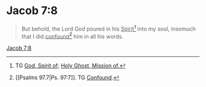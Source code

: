 # Jacob 7:8

> But behold, the Lord God poured in his <u>Spirit</u>[^a] into my soul, insomuch that I did <u>confound</u>[^b] him in all his words.

[Jacob 7:8](https://www.churchofjesuschrist.org/study/scriptures/bofm/jacob/7?lang=eng&id=p8#p8)


[^a]: TG [God, Spirit of](https://www.churchofjesuschrist.org/study/scriptures/tg/god-spirit-of?lang=eng); [Holy Ghost, Mission of.](https://www.churchofjesuschrist.org/study/scriptures/tg/holy-ghost-mission-of?lang=eng)
[^b]: [[Psalms 97.7|Ps. 97:7]]. TG [Confound](https://www.churchofjesuschrist.org/study/scriptures/tg/confound?lang=eng).
